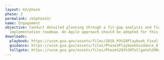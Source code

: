 ```yaml
---
layout: m3/phase
phase: 3
permalink: /m3phase3/
name: Engagement
objective: Conduct detailed planning through a fit-gap analysis and finalize the
  implementation roadmap. An Agile approach should be adopted for this phase.
downloads:
  playbook: https://ussm.gsa.gov/assets/files/2018_M3%20Playbook_Final_Phase%203.pdf
  guidance: https://ussm.gsa.gov/assets/files/Phase3PlaybookGuidance_8.30.18FINAL.pdf
  tollgate: https://ussm.gsa.gov/assets/files/Phase%203%20Tollgate%20Review8.30.18.pptx
---
```

